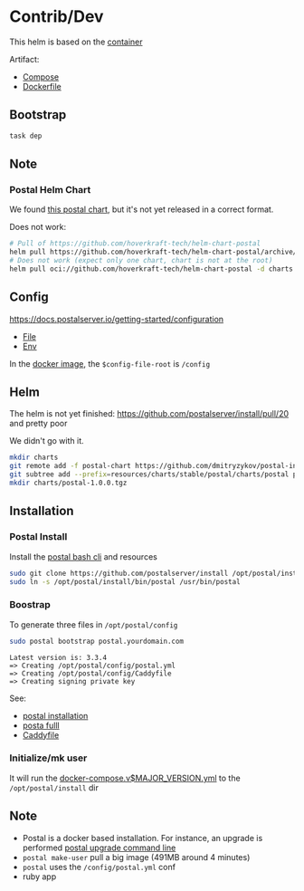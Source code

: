 # Contrib/Dev


This helm is based on the [container](https://docs.postalserver.io/other/containers)

Artifact:
* [Compose](https://github.com/postalserver/install/blob/main/templates/docker-compose.v3.yml)
* [Dockerfile](https://github.com/postalserver/postal/blob/main/Dockerfile)


## Bootstrap

```bash
task dep
```

## Note
### Postal Helm Chart
We found [this postal chart](https://github.com/hoverkraft-tech/helm-chart-postal), but it's not yet released
in a correct format.


Does not work:
```bash
# Pull of https://github.com/hoverkraft-tech/helm-chart-postal
helm pull https://github.com/hoverkraft-tech/helm-chart-postal/archive/refs/tags/0.3.1.tar.gz -d charts --untar
# Does not work (expect only one chart, chart is not at the root)
helm pull oci://github.com/hoverkraft-tech/helm-chart-postal -d charts --untar
```

## Config

https://docs.postalserver.io/getting-started/configuration

* [File](https://github.com/postalserver/postal/blob/main/doc/config/yaml.yml)
* [Env](https://github.com/postalserver/postal/blob/main/doc/config/environment-variables.md)

In the [docker image](https://docs.postalserver.io/other/containers#configuration), the `$config-file-root` is `/config`



## Helm

The helm is not yet finished: https://github.com/postalserver/install/pull/20
and pretty poor

We didn't go with it.
```bash
mkdir charts
git remote add -f postal-chart https://github.com/dmitryzykov/postal-install.git
git subtree add --prefix=resources/charts/stable/postal/charts/postal postal-chart main --squash -- helm/postal
mkdir charts/postal-1.0.0.tgz
```

## Installation

### Postal Install

Install the [postal bash cli](https://github.com/postalserver/install/blob/main/bin/postal)
and resources
```bash
sudo git clone https://github.com/postalserver/install /opt/postal/install
sudo ln -s /opt/postal/install/bin/postal /usr/bin/postal
```


### Boostrap
To generate three files in `/opt/postal/config`
```bash
sudo postal bootstrap postal.yourdomain.com
```
```
Latest version is: 3.3.4
=> Creating /opt/postal/config/postal.yml
=> Creating /opt/postal/config/Caddyfile
=> Creating signing private key
```
See:
* [postal installation](https://github.com/postalserver/install/blob/main/examples/postal.v3.yml)
* [posta fulll](https://github.com/postalserver/postal/blob/main/doc/config/yaml.yml)
* [Caddyfile](https://github.com/postalserver/install/blob/main/examples/Caddyfile)

### Initialize/mk user

It will run the [docker-compose.v$MAJOR_VERSION.yml](https://github.com/postalserver/install/blob/main/templates/docker-compose.v3.yml)
to the `/opt/postal/install` dir


## Note

* Postal is a docker based installation. For instance, an upgrade is performed [postal upgrade command line](https://docs.postalserver.io/getting-started/upgrading)
* `postal make-user` pull a big image (491MB around 4 minutes)
* `postal` uses the `/config/postal.yml` conf
* ruby app
